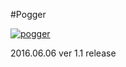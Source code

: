 #Pogger

[![pogger](http://a5.mzstatic.com/jp/r30/Purple30/v4/b0/35/d9/b035d9eb-c28a-d215-8f57-4f69d940b263/icon175x175.jpeg)](https://appsto.re/jp/urcJcb.i)

2016.06.06 ver 1.1 release
